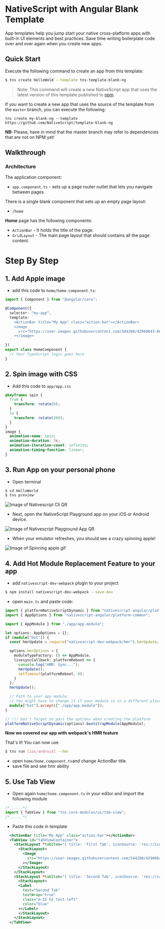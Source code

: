 # NativeScript with Angular Blank Template

App templates help you jump start your native cross-platform apps with built-in UI elements and best practices. Save time writing boilerplate code over and over again when you create new apps.

## Quick Start

Execute the following command to create an app from this template:

```bash
$ tns create HelloWold --template tns-template-blank-ng
```

> Note: This command will create a new NativeScript app that uses the latest version of this template published to [npm](https://www.npmjs.com/package/tns-template-blank-ng).

If you want to create a new app that uses the source of the template from the `master` branch, you can execute the following:

```
tns create my-blank-ng --template https://github.com/NativeScript/template-blank-ng
```

**NB:** Please, have in mind that the master branch may refer to dependencies that are not on NPM yet!

## Walkthrough

### Architecture

The application component:

- `app.component.ts` - sets up a page router outlet that lets you navigate between pages.

There is a single blank component that sets up an empty page layout:

- `/home`

**Home** page has the following components:

- `ActionBar` - It holds the title of the page.
- `GridLayout` - The main page layout that should contains all the page content.

# Step By Step

## 1. Add Apple image

- add this code to `home/home.component.ts`:

```typescript
import { Component } from "@angular/core";

@Component({
  selector: "my-app",
  template: `
    <ActionBar title="My App" class="action-bar"></ActionBar>
    <image
      src="https://user-images.githubusercontent.com/544280/42960643-66d498ac-8b5a-11e8-8946-7224eefea6a5.jpg"
    ></image>
  `
})
export class HomeComponent {
  // Your TypeScript logic goes here
}
```

## 2. Spin image with CSS

- Add this code to `app/app.css`

```css
@keyframes spin {
  from {
    transform: rotate(0);
  }
  to {
    transform: rotate(360);
  }
}
image {
  animation-name: spin;
  animation-duration: 3s;
  animation-iteration-count: infinite;
  animation-timing-function: linear;
}
```

## 3. Run App on your personal phone

- Open terminal

```bash
$ cd HelloWorld
$ tns preview
```

![Image of Nativescript Cli QR](https://docs.nativescript.org/angular/img/start/cli-basics/terminal-0.png)

- Next, open the NativeScript Playground app on your iOS or Android device.

![Image of Nativescript Playground App QR](https://docs.nativescript.org/angular/img/start/cli-basics/scan-qr-code.png)

- When your emulator refreshes, you should see a crazy spinning apple!

![Image of Spinning apple gif](https://docs.nativescript.org/angular/img/start/cli-basics/ios/3.gif)

## 4. Add Hot Module Replacement Feature to your app

- add `nativescript-dev-webpack` plugin to your project

```bash
$ npm install nativescript-dev-webpack --save-dev
```

- open `main.ts` and paste code:

```typescript
import { platformNativeScriptDynamic } from "nativescript-angular/platform";
import { AppOptions } from "nativescript-angular/platform-common";

import { AppModule } from "./app/app.module";

let options: AppOptions = {};
if (module["hot"]) {
  const hmrUpdate = require("nativescript-dev-webpack/hmr").hmrUpdate;

  options.hmrOptions = {
    moduleTypeFactory: () => AppModule,
    livesyncCallback: platformReboot => {
      console.log("HMR: Sync...");
      hmrUpdate();
      setTimeout(platformReboot, 0);
    }
  };
  hmrUpdate();

  // Path to your app module.
  // You might have to change it if your module is in a different place.
  module["hot"].accept(["./app/app.module"]);
}

// !!! Don't forget to pass the options when creating the platform
platformNativeScriptDynamic(options).bootstrapModule(AppModule);
```

**Now we covered our app with webpack's HMR feature**

That's it! You can now use

```bash
$ tns run [ios/android] --hmr
```

- open `home/home.component.ts`and change ActionBar title.
- save file and see hmr ability

## 5. Use Tab View

- Open again `home/home.component.ts` in your editor and import the following module

```typescript
/*......*/
import { TabView } from "tns-core-modules/ui/tab-view";
/*......*/
```

- Paste this code in template

```xml
  <ActionBar title="My App" class="action-bar"></ActionBar>
  <TabView id="tabViewContainer">
    <StackLayout *tabItem="{ title: 'First Tab', iconSource: 'res://icon' }">
      <StackLayout>
        <Image
          src="https://user-images.githubusercontent.com/544280/42960643-66d498ac-8b5a-11e8-8946-7224eefea6a5.jpg"
        ></Image>
      </StackLayout>
    </StackLayout>
    <StackLayout *tabItem="{ title: 'Second Tab', iconSource: 'res://icon' }">
      <StackLayout>
      <Label
        text="Second Tab"
        textWrap="true"
        class="m-15 h2 text-left"
        color="blue"
      ></Label>
      </StackLayout>
    </StackLayout>
  </TabView>
```